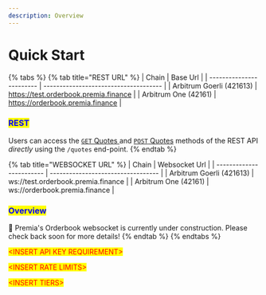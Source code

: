 ```yaml
---
description: Overview
---
```


# Quick Start

{% tabs %}
{% tab title="REST URL" %}
| Chain                    | Base Url                              |
| ------------------------ | ------------------------------------- |
| Arbitrum Goerli (421613) | https://test.orderbook.premia.finance |
| Arbitrum One (42161)     | https://orderbook.premia.finance      |

### <mark style="color:blue;">REST</mark>

Users can access the [`GET` Quotes ](get-quotes.md)and [`POST` Quotes](publish-quote-s.md) methods of the REST API _directly_ using the `/quotes` end-point. &#x20;
{% endtab %}

{% tab title="WEBSOCKET URL" %}
| Chain                    | Websocket Url                      |
| ------------------------ | ---------------------------------- |
| Arbitrum Goerli (421613) | ws://test.orderbook.premia.finance |
| Arbitrum One (42161)     | ws://orderbook.premia.finance      |

### <mark style="color:blue;">Overview</mark>

:construction: Premia's Orderbook websocket is currently under construction. Please check back soon for more details!
{% endtab %}
{% endtabs %}

<mark style="color:red;">\<INSERT API KEY REQUIREMENT></mark>

<mark style="color:red;">\<INSERT RATE LIMITS></mark>

<mark style="color:red;">\<INSERT TIERS></mark>

